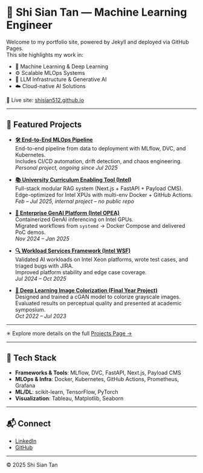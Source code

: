 # 👋 Shi Sian Tan — Machine Learning Engineer

Welcome to my portfolio site, powered by Jekyll and deployed via GitHub Pages.  
This site highlights my work in:

- 🧠 Machine Learning & Deep Learning  
- ⚙️ Scalable MLOps Systems  
- 🧰 LLM Infrastructure & Generative AI  
- ☁️ Cloud-native AI Solutions  

🔗 Live site: [shisian512.github.io](https://shisian512.github.io)

---

## 🚀 Featured Projects

- **[🛠️ End-to-End MLOps Pipeline](https://github.com/shisian512/mlops)**  
  End-to-end pipeline from data to deployment with MLflow, DVC, and Kubernetes.  
  Includes CI/CD automation, drift detection, and chaos engineering.  
  *Personal project, ongoing since Jul 2025*

- **[📚 University Curriculum Enabling Tool (Intel)](https://github.com/intel/university-curriculum-enabling-tool)**  
  Full-stack modular RAG system (Next.js + FastAPI + Payload CMS).  
  Edge-optimized for Intel XPUs with multi-env Docker + GitHub Actions.  
  *Feb – Jul 2025, internal project – no public repo*

- **[🧠 Enterprise GenAI Platform (Intel OPEA)](https://github.com/opea-project)**  
  Containerized GenAI inferencing on Intel GPUs.  
  Migrated workflows from `systemd` → Docker Compose and delivered PoC demos.  
  *Nov 2024 – Jan 2025*

- **[🔍 Workload Services Framework (Intel WSF)](https://github.com/intel/workload-services-framework)**  
  Validated AI workloads on Intel Xeon platforms, wrote test cases, and triaged bugs with JIRA.  
  Improved platform stability and edge case coverage.  
  *Jul 2024 – Oct 2025*

- **[🎨 Deep Learning Image Colorization (Final Year Project)](https://www.linkedin.com/in/tan-shi-sian)**  
  Designed and trained a cGAN model to colorize grayscale images.  
  Evaluated results on perceptual quality and presented at academic symposium.  
  *Oct 2022 – Jul 2023*

---

✳ Explore more details on the full [Projects Page →](https://shisian512.github.io/projects/)

---

## 🔧 Tech Stack

- **Frameworks & Tools**: MLflow, DVC, FastAPI, Next.js, Payload CMS  
- **MLOps & Infra**: Docker, Kubernetes, GitHub Actions, Prometheus, Grafana  
- **ML/DL**: scikit-learn, TensorFlow, PyTorch  
- **Visualization**: Tableau, Matplotlib, Seaborn  

---

## 📬 Connect

- [LinkedIn](https://www.linkedin.com/in/tan-shi-sian)  
- [GitHub](https://github.com/shisian512)  

---

© 2025 Shi Sian Tan

